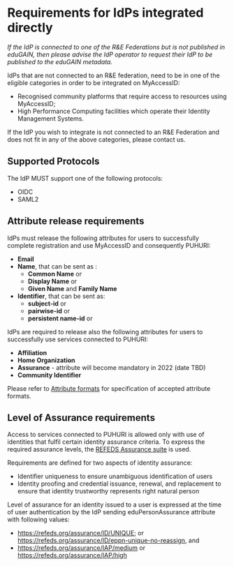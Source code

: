 # Requirements for IdPs integrated directly

*If the IdP is connected to one of the R&E Federations but is not published in eduGAIN, then please advise the IdP operator to request their IdP to be published to the eduGAIN metadata.*

IdPs that are not connected to an R&E federation, need to be in one of the eligible categories in order to be integrated on MyAccessID:

- Recognised community platforms that require access to resources using MyAccessID;
- High Performance Computing facilities which operate their Identity Management Systems.

If the IdP you wish to integrate is not connected to an R&E Federation and does not fit in any of the above categories, please contact us.

## Supported Protocols

The IdP MUST support one of the following protocols:

- OIDC
- SAML2

## Attribute release requirements

IdPs must release the following attributes for users to successfully complete registration and use MyAccessID and consequently PUHURI:

- **Email** 
- **Name**, that can be sent as :
  - **Common Name** or 
  - **Display Name** or
  - **Given Name** and **Family Name**
- **Identifier**, that can be sent as: 
  - **subject-id** or
  - **pairwise-id** or
  - **persistent name-id** or

IdPs are required to release also the following attributes for users to successfully use services connected to PUHURI:

- **Affiliation**
- **Home Organization**
- **Assurance**  - attribute will become mandatory in 2022 (date TBD)
- **Community Identifier**

Please refer to [Attribute formats](https://puhuri.neic.no/idp_integration/attributes) for specification of accepted attribute formats.

## Level of Assurance requirements

Access to services connected to PUHURI is allowed only with use of identities that fulfil certain identity assurance criteria. To express the required assurance levels, the [REFEDS Assurance suite](https://wiki.refeds.org/display/ASS) is used. 

Requirements are defined for two aspects of identity assurance: 

- Identifier uniqueness to ensure unambiguous identification of users
- Identity proofing and credential issuance, renewal, and replacement to ensure that identity trustworthy represents right natural person 

Level of assurance for an identity issued to a user is expressed at the time of user authentication by the IdP sending eduPersonAssurance attribute with following values:

- https://refeds.org/assurance/ID/UNIQUE; or https://refeds.org/assurance/ID/eppn-unique-no-reassign, and
- https://refeds.org/assurance/IAP/medium or https://refeds.org/assurance/IAP/high
